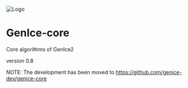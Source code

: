 ![Logo](https://raw.githubusercontent.com/vitroid/GenIce/develop/logo/genice-v0.png)

# GenIce-core

Core algorithms of GenIce2

version 0.8


NOTE: The development has been moved to https://github.com/genice-dev/genice-core
